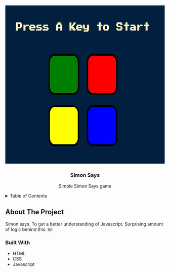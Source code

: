 <a name="readme-top"></a>
<!-- PROJECT LOGO -->
<br />
<div align="center">
    <img src="images/simonsplash.jpg" alt="Splash" height="500">
</div>
<div align="center">
<h3 align="center">Simon Says</h3>
  <p align="center">
    Simple Simon Says game
    <br />
  </p>
</div>



<!-- TABLE OF CONTENTS -->
<details>
  <summary>Table of Contents</summary>
  <ol>
    <li>
      <a href="#about-the-project">About The Project</a>
      <ul>
        <li><a href="#built-with">Built With</a></li>
      </ul>
    </li>
  </ol>
</details>



<!-- ABOUT THE PROJECT -->
## About The Project
Simon says. To get a better understanding of Javascript. Surprising amount of logic behind this. lol

### Built With

* HTML
* CSS
* Javascript
